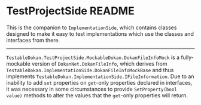 ﻿# TestProjectSide README

This is the companion to `ImplementationSide`, which contains classes
designed to make it easy to test implementations which use the classes and
interfaces from there.

---

`TestableDokan.TestProjectSide.MockableDokan.DokanFileInfoMock` is
a fully-mockable version of `DokanNet.DokanFileInfo`, which derives from
`TestableDokan.ImplementationSide.DokanFileInfoMockBase` and thus
implements `TestableDokan.ImplementationSide.IFileInformation`.  Due
to an inability to add `set` properties on `get`-only properties declared
in interfaces, it was necessary in some circumstances to provide
`SetProperty(bool value)` methods to alter the values that the `get`-only
properties will return.
